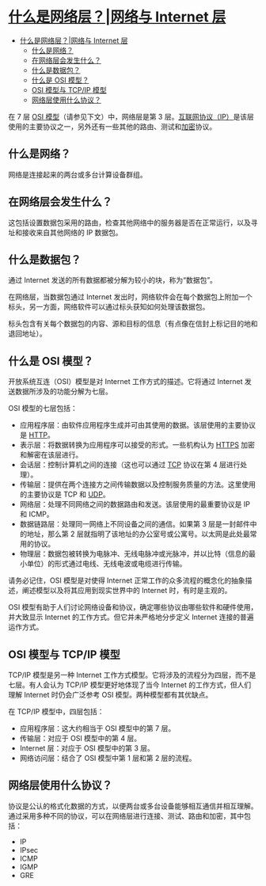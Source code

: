 # [什么是网络层？|网络与 Internet 层](https://www.cloudflare.com/zh-cn/learning/network-layer/what-is-the-network-layer/)

- [什么是网络层？|网络与 Internet 层](#什么是网络层网络与-internet-层)
  - [什么是网络？](#什么是网络)
  - [在网络层会发生什么？](#在网络层会发生什么)
  - [什么是数据包？](#什么是数据包)
  - [什么是 OSI 模型？](#什么是-osi-模型)
  - [OSI 模型与 TCP/IP 模型](#osi-模型与-tcpip-模型)
  - [网络层使用什么协议？](#网络层使用什么协议)

在 7 层 [OSI 模型](https://www.cloudflare.com/zh-cn/learning/ddos/glossary/open-systems-interconnection-model-osi)（请参见下文）中，网络层是第 3 层。[互联网协议（IP）](https://www.cloudflare.com/zh-cn/learning/ddos/glossary/internet-protocol)是该层使用的主要协议之一，另外还有一些其他的路由、测试和[加密](https://www.cloudflare.com/zh-cn/learning/ssl/what-is-encryption)协议。

## 什么是网络？

网络是连接起来的两台或多台计算设备群组。

## 在网络层会发生什么？

这包括设置数据包采用的路由，检查其他网络中的服务器是否在正常运行，以及寻址和接收来自其他网络的 IP 数据包。

## 什么是数据包？

通过 Internet 发送的所有数据都被分解为较小的块，称为“数据包”。

在网络层，当数据包通过 Internet 发出时，网络软件会在每个数据包上附加一个标头，另一方面，网络软件可以通过标头获知如何处理该数据包。

标头包含有关每个数据包的内容、源和目标的信息（有点像在信封上标记目的地和退回地址）。

## 什么是 OSI 模型？

开放系统互连（OSI）模型是对 Internet 工作方式的描述。它将通过 Internet 发送数据所涉及的功能分解为七层。

OSI 模型的七层包括：

- 应用程序层：由软件应用程序生成并可由其使用的数据。该层使用的主要协议是 [HTTP](https://www.cloudflare.com/zh-cn/learning/ddos/glossary/hypertext-transfer-protocol-http)。
- 表示层：将数据转换为应用程序可以接受的形式。一些机构认为 [HTTPS](https://www.cloudflare.com/zh-cn/learning/ssl/what-is-https) 加密和解密在该层进行。
- 会话层：控制计算机之间的连接（这也可以通过 [TCP](https://www.cloudflare.com/zh-cn/learning/ddos/glossary/tcp-ip) 协议在第 4 层进行处理）。
- 传输层：提供在两个连接方之间传输数据以及控制服务质量的方法。这里使用的主要协议是 TCP 和 [UDP](https://www.cloudflare.com/zh-cn/learning/ddos/glossary/user-datagram-protocol-udp)。
- 网络层：处理不同网络之间的数据路由和发送。该层使用的最重要协议是 IP 和 ICMP。
- 数据链路层：处理同一网络上不同设备之间的通信。如果第 3 层是一封邮件中的地址，那么第 2 层就指明了该地址的办公室号或公寓号。以太网是此处最常用的协议。
- 物理层：数据包被转换为电脉冲、无线电脉冲或光脉冲，并以比特（信息的最小单位）的形式通过电线、无线电波或电缆进行传输。

请务必记住，OSI 模型是对使得 Internet 正常工作的众多流程的概念化的抽象描述，阐述模型以及将其应用到现实世界中的 Internet 时，有时是主观的。

OSI 模型有助于人们讨论网络设备和协议，确定哪些协议由哪些软件和硬件使用，并大致显示 Internet 的工作方式。但它并未严格地分步定义 Internet 连接的普遍运作方式。

## OSI 模型与 TCP/IP 模型

TCP/IP 模型是另一种 Internet 工作方式模型。它将涉及的流程分为四层，而不是七层。有人会认为 TCP/IP 模型更好地体现了当今 Internet 的工作方式，但人们理解 Internet 时仍会广泛参考 OSI 模型。两种模型都有其优缺点。

在 TCP/IP 模型中，四层包括：

- 应用程序层：这大约相当于 OSI 模型中的第 7 层。
- 传输层：对应于 OSI 模型中的第 4 层。
- Internet 层：对应于 OSI 模型中的第 3 层。
- 网络访问层：结合了 OSI 模型中第 1 层和第 2 层的流程。

## 网络层使用什么协议？

协议是公认的格式化数据的方式，以便两台或多台设备能够相互通信并相互理解。通过采用多种不同的协议，可以在网络层进行连接、测试、路由和加密，其中包括：

- IP
- IPsec
- ICMP
- IGMP
- GRE
